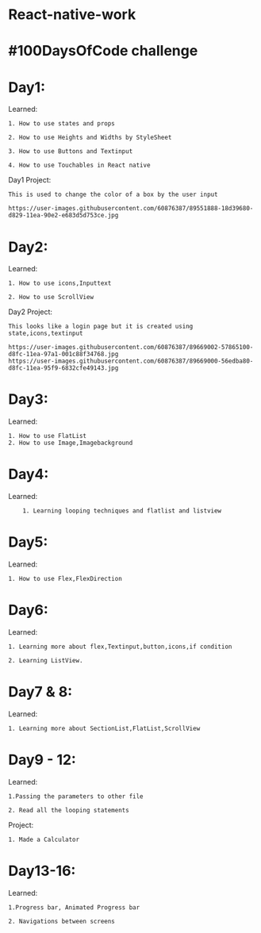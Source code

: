 # React-native-work

# #100DaysOfCode challenge



# Day1:
   Learned:
   
   	1. How to use states and props
	
	2. How to use Heights and Widths by StyleSheet
	
	3. How to use Buttons and Textinput
	
	4. How to use Touchables in React native

  Day1 Project:
  
  	This is used to change the color of a box by the user input 
	
	https://user-images.githubusercontent.com/60876387/89551888-18d39680-d829-11ea-90e2-e683d5d753ce.jpg
	
	
# Day2:
   Learned:
   	
	1. How to use icons,Inputtext
	
	2. How to use ScrollView 

   Day2 Project:
   	
	This looks like a login page but it is created using state,icons,textinput
	
	https://user-images.githubusercontent.com/60876387/89669002-57865100-d8fc-11ea-97a1-001c88f34768.jpg
	https://user-images.githubusercontent.com/60876387/89669000-56edba80-d8fc-11ea-95f9-6832cfe49143.jpg

# Day3:
  Learned:
	
	1. How to use FlatList
	2. How to use Image,Imagebackground

# Day4:
  Learned:
        
        1. Learning looping techniques and flatlist and listview

# Day5:
  Learned:
  	
	1. How to use Flex,FlexDirection

# Day6:
  Learned:
  
  	1. Learning more about flex,Textinput,button,icons,if condition
	
	2. Learning ListView.

# Day7 & 8:
  Learned:
  
  	1. Learning more about SectionList,FlatList,ScrollView  

# Day9 - 12:
  Learned:
  	
	1.Passing the parameters to other file
	
	2. Read all the looping statements
	
  Project:
  
  	1. Made a Calculator
	
# Day13-16:
  Learned:
  	
	1.Progress bar, Animated Progress bar
	
	2. Navigations between screens
